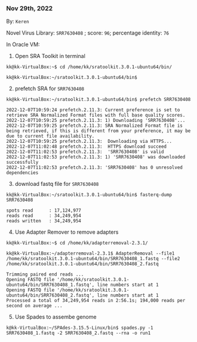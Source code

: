 ### Nov 29th, 2022
By: `Keren`

Novel Virus Library: `SRR7630408` ; score: `96`; percentage identity: `76`

In Oracle VM:

1. Open SRA Toolkit in terminal
```
kk@kk-VirtualBox:~$ cd /home/kk/sratoolkit.3.0.1-ubuntu64/bin/ 

kk@kk-VirtualBox:~/sratoolkit.3.0.1-ubuntu64/bin$
```

2. prefetch SRA for `SRR7630408`
```
kk@kk-VirtualBox:~/sratoolkit.3.0.1-ubuntu64/bin$ prefetch SRR7630408 

2022-12-07T10:59:24 prefetch.2.11.3: Current preference is set to retrieve SRA Normalized Format files with full base quality scores.
2022-12-07T10:59:25 prefetch.2.11.3: 1) Downloading 'SRR7630408'...
2022-12-07T10:59:25 prefetch.2.11.3: SRA Normalized Format file is being retrieved, if this is different from your preference, it may be due to current file availability.
2022-12-07T10:59:25 prefetch.2.11.3:  Downloading via HTTPS...
2022-12-07T11:02:48 prefetch.2.11.3:  HTTPS download succeed
2022-12-07T11:02:53 prefetch.2.11.3:  'SRR7630408' is valid
2022-12-07T11:02:53 prefetch.2.11.3: 1) 'SRR7630408' was downloaded successfully
2022-12-07T11:02:53 prefetch.2.11.3: 'SRR7630408' has 0 unresolved dependencies
```

3. download fastq file for `SRR7630408`
```
kk@kk-VirtualBox:~/sratoolkit.3.0.1-ubuntu64/bin$ fasterq-dump SRR7630408

spots read      : 17,124,977
reads read      : 34,249,954
reads written   : 34,249,954
```

4. Use Adapter Remover to remove adapters
```
kk@kk-VirtualBox:~$ cd /home/kk/adapterremoval-2.3.1/

kk@kk-VirtualBox:~/adapterremoval-2.3.1$ AdapterRemoval --file1 /home/kk/sratoolkit.3.0.1-ubuntu64/bin/SRR7630408_1.fastq --file2 /home/kk/sratoolkit.3.0.1-ubuntu64/bin/SRR7630408_2.fastq

Trimming paired end reads ...
Opening FASTQ file '/home/kk/sratoolkit.3.0.1-ubuntu64/bin/SRR7630408_1.fastq', line numbers start at 1
Opening FASTQ file '/home/kk/sratoolkit.3.0.1-ubuntu64/bin/SRR7630408_2.fastq', line numbers start at 1
Processed a total of 34,249,954 reads in 2:56.1s; 194,000 reads per second on average ...
```

5. Use Spades to assembe genome
```
k@kk-VirtualBox:~/SPAdes-3.15.5-Linux/bin$ spades.py -1 SRR7630408_1.fastq -2 SRR7630408_2.fastq --rna -o run1
```


